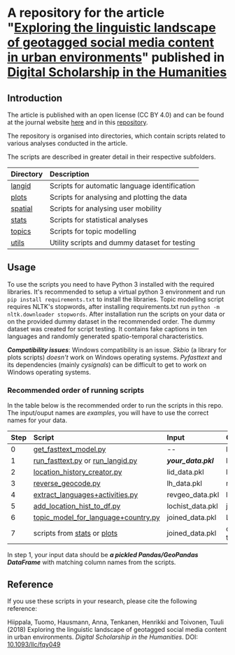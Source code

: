 # A repository for the article "[Exploring the linguistic landscape of geotagged social media content in urban environments](https://doi.org/10.1093/llc/fqy049)" published in [Digital Scholarship in the Humanities](https://academic.oup.com/dsh)

## Introduction

The article is published with an open license (CC BY 4.0) and can be found at the journal website [here](https://doi.org/10.1093/llc/fqy049) and in this [repository](hiippala-etal-2018.pdf).

The repository is organised into directories, which contain scripts related to various analyses conducted in the article.

The scripts are described in greater detail in their respective subfolders.

| Directory | Description |
| :-------- | :---------- |
| [langid](langid)   | Scripts for automatic language identification |
| [plots](plots) | Scripts for analysing and plotting the data |
| [spatial](spatial) | Scripts for analysing user mobility |
| [stats](stats) | Scripts for statistical analyses |
| [topics](topics) | Scripts for topic modelling |
| [utils](utils) | Utility scripts and dummy dataset for testing |

## Usage

To use the scripts you need to have Python 3 installed with the required libraries. It's recommended to setup a virtual python 3 environment and run `pip install requirements.txt` to install the libraries. Topic modelling script requires NLTK's stopwords, after installing requirements.txt run `python -m nltk.downloader stopwords`. After installation run the scripts on your data or on the provided dummy dataset in the recommended order. The dummy dataset was created for script testing. It contains fake captions in ten languages and randomly generated spatio-temporal characteristics. 

___Compatibility issues___: Windows compatibility is an issue. _Skbio_ (a library for plots scripts) _doesn't_ work on Windows operating systems. _Pyfasttext_ and its dependencies (mainly _cysignals_) can be difficult to get to work on Windows operating systems.

### Recommended order of running scripts
In the table below is the recommended order to run the scripts in this repo. The input/ouput names are _examples_, you will have to use the correct names for your data.

| Step | Script | Input | Output |
|:---|:---|:---|:---|
|0|[get_fasttext_model.py](/utils/get_fasttext_model.py)|--|langid/models/lid.176.bin|
|1|[run_fasttext.py](/langid/run_fasttext.py) or [run_langid.py](langid/run_langid.py)|___your_data.pkl___|lid_data.pkl|
|2|[location_history_creator.py](/spatial/location_history_creator.py)|lid_data.pkl|lh_data.pkl|
|3|[reverse_geocode.py](/spatial/reverse_geocode.py)|lh_data.pkl|revgeo_data.pkl|
|4|[extract_languages+activities.py](/spatial/extract_languages+activities.py)|revgeo_data.pkl|lochist_data.pkl|
|5|[add_location_hist_to_df.py](/utils/add_location_hist_to_df.py)|lochist_data.pkl|joined_data.pkl|
|6|[topic_model_for_language+country.py](/topics/topic_model_for_language+country.py)|joined_data.pkl|LaTex table|
|7|scripts from [stats](/stats) or [plots](/plots)|joined_data.pkl|outputs vary (images, text)|

In step 1, your input data should be ___a pickled Pandas/GeoPandas DataFrame___ with matching column names from the scripts. 

## Reference

If you use these scripts in your research, please cite the following reference:

Hiippala, Tuomo, Hausmann, Anna, Tenkanen, Henrikki and Toivonen, Tuuli (2018) Exploring the linguistic landscape of geotagged social media content in urban environments. <i>Digital Scholarship in the Humanities</i>. DOI: [10.1093/llc/fqy049](https://doi.org/10.1093/llc/fqy049)
